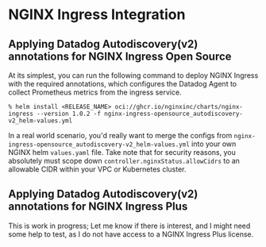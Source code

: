 # NGINX Ingress Integration

## Applying Datadog Autodiscovery(v2) annotations for NGINX Ingress Open Source

At its simplest, you can run the following command to deploy NGINX Ingress with the required annotations, which configures the Datadog Agent to collect Prometheus metrics from the ingress service.
```
% helm install <RELEASE_NAME> oci://ghcr.io/nginxinc/charts/nginx-ingress --version 1.0.2 -f nginx-ingress-opensource_autodiscovery-v2_helm-values.yml
```

In a real world scenario, you'd really want to merge the configs from `nginx-ingress-opensource_autodiscovery-v2_helm-values.yml` into your own NGINX helm `values.yaml` file. Take note that for security reasons, you absolutely must scope down `controller.nginxStatus.allowCidrs` to an allowable CIDR within your VPC or Kubernetes cluster.

## Applying Datadog Autodiscovery(v2) annotations for NGINX Ingress Plus

This is work in progress; Let me know if there is interest, and I might need some help to test, as I do not have access to a NGINX Ingress Plus license.
